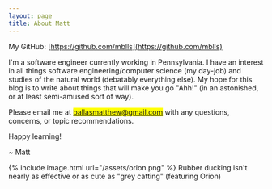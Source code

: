 ```yaml
---
layout: page
title: About Matt
---
```


My GitHub: [https://github.com/mblls](https://github.com/mblls)

I'm a software engineer currently working in Pennsylvania. I have an interest in all things software engineering/computer science (my day-job) and studies of the natural world (debatably everything else). My hope for this blog is to write about things that will make you go "Ahh!" (in an astonished, or at least semi-amused sort of way).

Please email me at <mark>ballasmatthew@gmail.com</mark> with any questions, concerns, or topic recommendations.

Happy learning!

~ Matt


{% include image.html url="/assets/orion.png" %}
Rubber ducking isn't nearly as effective or as cute as "grey catting" (featuring Orion)
